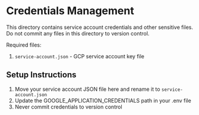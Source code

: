 # Credentials Management

This directory contains service account credentials and other sensitive files.
Do not commit any files in this directory to version control.

Required files:
1. `service-account.json` - GCP service account key file

## Setup Instructions

1. Move your service account JSON file here and rename it to `service-account.json`
2. Update the GOOGLE_APPLICATION_CREDENTIALS path in your .env file
3. Never commit credentials to version control 